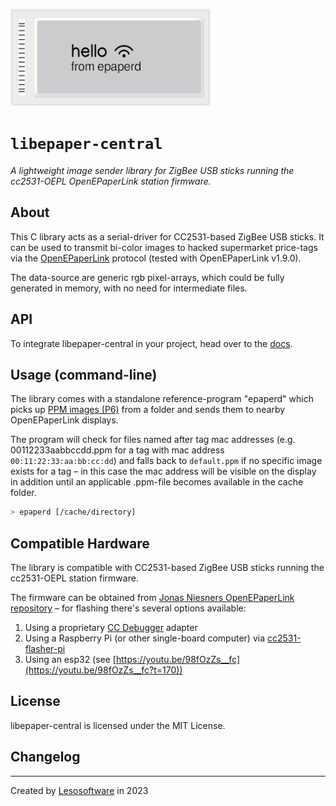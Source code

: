 ![epaper-central banner](docs/banner.png)

# `libepaper-central`

_A lightweight image sender library for ZigBee USB sticks running the cc2531-OEPL OpenEPaperLink station firmware._

## About

This C library acts as a serial-driver for CC2531-based ZigBee USB sticks. It can be used to transmit bi-color images to hacked supermarket price-tags via the [OpenEPaperLink](https://openepaperlink.de/) protocol (tested with OpenEPaperLink v1.9.0).

The data-source are generic rgb pixel-arrays, which could be fully generated in memory, with no need for intermediate files.

## API

To integrate libepaper-central in your project, head over to the [docs](https://epaper-central.readthedocs.io/).

## Usage (command-line)

The library comes with a standalone reference-program "epaperd" which picks up [PPM images (P6)](https://en.wikipedia.org/wiki/Netpbm#Description) from a folder and sends them to nearby OpenEPaperLink displays.

The program will check for files named after tag mac addresses (e.g. 00112233aabbccdd.ppm for a tag with mac address `00:11:22:33:aa:bb:cc:dd`) and falls back to `default.ppm` if no specific image exists for a tag – in this case the mac address will be visible on the display in addition until an applicable .ppm-file becomes available in the cache folder.

```bash
> epaperd [/cache/directory]
```

## Compatible Hardware

The library is compatible with CC2531-based ZigBee USB sticks running the cc2531-OEPL station firmware.

The firmware can be obtained from [Jonas Niesners OpenEPaperLink repository](https://github.com/jonasniesner/OpenEPaperLink/blob/4aaffbacd4ebee760c0c4088e069e5ba60e4a219/ARM_Tag_FW/cc2531_OEPL/cc2531_OEPL_beta.hex) – for flashing there's several options available:

1. Using a proprietary [CC Debugger](https://www.ti.com/tool/CC-DEBUGGER) adapter
2. Using a Raspberry Pi (or other single-board computer) via [cc2531-flasher-pi](https://github.com/leso-kn/cc2531-flasher-pi)
3. Using an esp32 (see [https://youtu.be/98fOzZs__fc](https://youtu.be/98fOzZs__fc?t=170))

## License

libepaper-central is licensed under the MIT License.

## Changelog

---

Created by [Lesosoftware](https://github.com/leso-kn) in 2023
